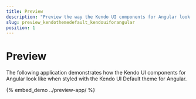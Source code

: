 ```yaml
---
title: Preview
description: "Preview the way the Kendo UI components for Angular look like when styled with the Kendo UI Default theme for Angular."
slug: preview_kendothemedefault_kendouiforangular
position: 1
---
```


# Preview

The following application demonstrates how the Kendo UI components for Angular look like when styled with the Kendo UI Default theme for Angular.

<style>
.demo-embed .runner { height: 1000px; }
</style>

{% embed_demo ../preview-app/ %}
